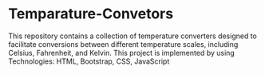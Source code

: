 # Temparature-Convetors
This repository contains a collection of temperature converters designed to facilitate conversions between different temperature scales, including Celsius, Fahrenheit, and Kelvin.  This project is implemented by using Technologies:  HTML, Bootstrap, CSS, JavaScript
